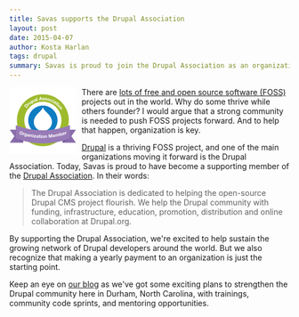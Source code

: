 ```yaml
---
title: Savas supports the Drupal Association
layout: post
date: 2015-04-07
author: Kosta Harlan
tags: drupal
summary: Savas is proud to join the Drupal Association as an organization member.
---
```

<a href="https://assoc.drupal.org"><img align="left" src="/assets/icons/drupal-association-120.png" alt="Drupal Association icon" style="padding-right: 10px"></a>
There are [lots of free and open source software (FOSS)](http://directory.fsf.org/wiki/Main_Page) projects out in the world. Why do some thrive while others founder? I would argue that a strong community is needed to push FOSS projects forward. And to help that happen, organization is key.

[Drupal](https://drupal.org) is a thriving FOSS project, and one of the main organizations moving it forward is the Drupal Association. Today, Savas is proud to have become a supporting member of the [Drupal Association](https://assoc.drupal.org). In their words:

>  The Drupal Association is dedicated to helping the open-source Drupal CMS project flourish. We help the Drupal community with funding, infrastructure, education, promotion, distribution and online collaboration at Drupal.org.

By supporting the Drupal Association, we're excited to help sustain the growing network of Drupal developers around the world. But we also recognize that making a yearly payment to an organization is just the starting point.

Keep an eye on [our blog](/news) as we've got some exciting plans to strengthen the Drupal community here in Durham, North Carolina, with trainings, community code sprints, and mentoring opportunities.
